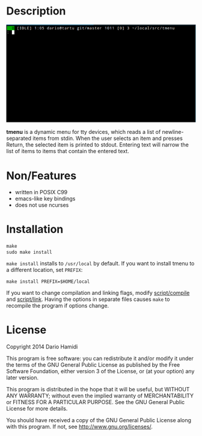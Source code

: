 # Description

![git-select-file](git-select-file.gif)

**tmenu** is a dynamic menu for tty devices, which reads a list of
newline-separated items from stdin.  When the user selects an item and
presses Return, the selected item is printed to stdout.  Entering text
will narrow the list of items to items that contain the entered text.

# Non/Features

- written in POSIX C99
- emacs-like key bindings
- does not use ncurses

# Installation

    make
    sudo make install

`make install` installs to `/usr/local` by default.  If you want to
install tmenu to a different location, set `PREFIX`:

    make install PREFIX=$HOME/local

If you want to change compilation and linking flags, modify
[script/compile](script/compile) and [script/link](script/link).  Having
the options in separate files causes `make` to recompile the program if
options change.

# License

Copyright 2014 Dario Hamidi

This program is free software: you can redistribute it and/or modify
it under the terms of the GNU General Public License as published by
the Free Software Foundation, either version 3 of the License, or
(at your option) any later version.

This program is distributed in the hope that it will be useful,
but WITHOUT ANY WARRANTY; without even the implied warranty of
MERCHANTABILITY or FITNESS FOR A PARTICULAR PURPOSE.  See the
GNU General Public License for more details.

You should have received a copy of the GNU General Public License
along with this program.  If not, see <http://www.gnu.org/licenses/>.
